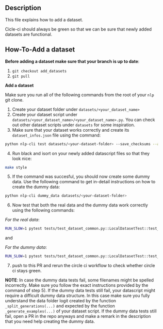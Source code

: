 ## Description

This file explains how to add a dataset.

Cicle-ci should always be green so that we can be sure that newly added datasets are functional. 

## How-To-Add a dataset

**Before adding a dataset make sure that your branch is up to date**:
1. `git checkout add_datasets`
2. `git pull`

**Add a dataset** 

Make sure you run all of the following commands from the root of your `nlp` git clone.

1) Create your dataset folder under `datasets/<your_dataset_name>`
2) Create your dataset script under `datasets/<your_dataset_name>/<your_dataset_name>.py`. You can check out other dataset scripts under `datasets` for some inspiration.
3) Make sure that your dataset works correctly and create its `dataset_infos.json` file using the command:

```bash
python nlp-cli test datasets/<your-dataset-folder> --save_checksums --all_configs
```

4) Run black and isort on your newly added datascript files so that they look nice:

```bash
make style
```

5) If the command was succesful, you should now create some dummy data. Use the following command to get in-detail instructions on how to create the dummy data:

```bash
python nlp-cli dummy_data datasets/<your-dataset-folder> 
```

6) Now test that both the real data and the dummy data work correctly using the following commands:

*For the real data*:
```bash
RUN_SLOW=1 pytest tests/test_dataset_common.py::LocalDatasetTest::test_load_real_dataset_<your-dataset-name>
```
and 

*For the dummy data*:
```bash
RUN_SLOW=1 pytest tests/test_dataset_common.py::LocalDatasetTest::test_load_dataset_all_configs_<your-dataset-name>
```

7) push to this PR and rerun the circle ci workflow to check whether circle ci stays green.

**NOTE**: In case the dummy data tests fail, some filenames might be spelled incorrectly. Make sure you follow the exact instructions provided by the command of step 5). If the dummy data tests still fail, your datascript might require a difficult dummy data structure. In this case make sure you fully understand the data folder logit created by the function `_split_generations(...)` and expected by the function `_generate_examples(...)` of your dataset script. If the dummy data tests still fail, open a PR in the repo anyways and make a remark in the description that you need help creating the dummy data.
